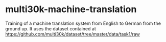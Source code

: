 # multi30k-machine-translation
Training of a machine translation system from English to German from the ground up. It uses the dataset contained at https://github.com/multi30k/dataset/tree/master/data/task1/raw
